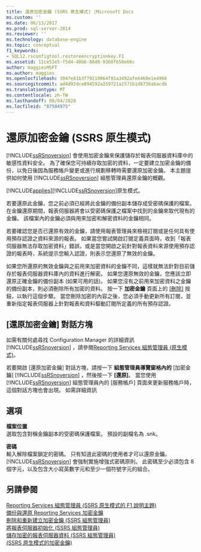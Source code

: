 ```yaml
---
title: 還原加密金鑰 (SSRS 原生模式) |Microsoft Docs
ms.custom: ''
ms.date: 06/13/2017
ms.prod: sql-server-2014
ms.reviewer: ''
ms.technology: database-engine
ms.topic: conceptual
f1_keywords:
- SQL12.rsconfigtool.restoreencryptionkey.F1
ms.assetid: 11ce51e5-f5d4-40b6-88d8-9360fb50e66c
author: maggiesMSFT
ms.author: maggies
ms.openlocfilehash: 3047e81b3f79219064f81a3492afe6460e1e4966
ms.sourcegitcommit: ad4d92dce894592a259721a1571b1d8736abacdb
ms.translationtype: MT
ms.contentlocale: zh-TW
ms.lasthandoff: 08/04/2020
ms.locfileid: "87584975"
---
```

# <a name="restore-encryption-key-ssrs-native-mode"></a>還原加密金鑰 (SSRS 原生模式)
  [!INCLUDE[ssRSnoversion](../../includes/ssrsnoversion-md.md)] 會使用加密金鑰來保護儲存於報表伺服器資料庫中的敏感性資料安全。 為了確保您可持續存取加密的資料，一定要建立加密金鑰的備份，以免日後因為服務帳戶變更或進行規劃移轉時需要還原加密金鑰。 本主題提供如何使用 [!INCLUDE[ssRSnoversion](../../includes/ssrsnoversion-md.md)] 組態管理員還原金鑰的概觀。  
  
 [!INCLUDE[applies](../../includes/applies-md.md)][!INCLUDE[ssRSnoversion](../../includes/ssrsnoversion-md.md)]原生模式。  
  
 若要還原此金鑰，您之前必須已經將此金鑰的備份副本儲存成受密碼保護的檔案。 在金鑰還原期間，報表伺服器將會以受密碼保護之檔案中找到的金鑰來取代現有的金鑰。 該檔案內的金鑰必須與用來加密和解密資料的金鑰相同。  
  
 若要確認您是否已還原有效的金鑰，請使用報表管理員來檢視訂閱或是任何具有使用預存認證之資料來源的報表。 如果當您嘗試開啟訂閱定義頁面時，收到「報表伺服器無法存取加密資料」錯誤，或是當您開啟之前針對報表資料來源使用預存認證的報表時，系統提示您輸入認證，則表示您還原了無效的金鑰。  
  
 如果您所還原的無效金鑰與之前用來加密資料的金鑰不同，這樣就無法針對目前儲存於報表伺服器資料庫內的資料進行解密。 如果您還原無效的金鑰，您應該立即還原正確金鑰的備份副本 (如果可用的話)。 如果您沒有之前用來加密資料之金鑰的備份副本，則必須刪除所有加密的資料。 按一下 **加密金鑰** 頁面上的 [[刪除]](../../../2014/sql-server/install/encryption-keys-ssrs-native-mode.md) 按鈕，以執行這個步驟。 當您刪除加密的內容之後，您必須手動更新所有訂閱，並重新指定報表伺服器上針對報表和資料驅動訂閱所定義的所有預存認證。  
  
## <a name="restore-encryption-key-dialog"></a>[還原加密金鑰] 對話方塊  
 如需有關何處尋找 Configuration Manager 的詳細資訊 [!INCLUDE[ssRSnoversion](../../includes/ssrsnoversion-md.md)] ，請參閱[Reporting Services 組態管理員 &#40;原生模式&#41;](../../../2014/sql-server/install/reporting-services-configuration-manager-native-mode.md)。  
  
 若要開啟 [還原加密金鑰] 對話方塊，請按一下 **組態管理員導覽窗格內的** [加密金鑰] [!INCLUDE[ssRSnoversion](../../includes/ssrsnoversion-md.md)] ，然後按一下 **[還原]**。 當您使用 [!INCLUDE[ssRSnoversion](../../includes/ssrsnoversion-md.md)] 組態管理員內的 [服務帳戶] 頁面來更新服務帳戶時，這個對話方塊也會出現。 如需詳細資訊  
  
## <a name="options"></a>選項  
 **檔案位置**  
 選取包含對稱金鑰副本的受密碼保護檔案。 預設的副檔名為 .snk。  
  
 **密碼**  
 輸入解除檔案鎖定的密碼。 只有知道此密碼的使用者才可以還原金鑰。 [!INCLUDE[ssRSnoversion](../../includes/ssrsnoversion-md.md)] 會強制實施增強式密碼原則。 此密碼至少必須包含 8 個字元，以及包含大小寫英數字元和至少一個符號字元的組合。  
  
## <a name="see-also"></a>另請參閱  
 [Reporting Services 組態管理員 &#40;SSRS 原生模式的 F1 說明主題&#41;](../../../2014/sql-server/install/reporting-services-configuration-manager-f1-help-topics-ssrs-native-mode.md)   
 [備份與還原 Reporting Services 加密金鑰](../../reporting-services/install-windows/ssrs-encryption-keys-back-up-and-restore-encryption-keys.md)   
 [刪除和重新建立加密金鑰 &#40;SSRS 組態管理員&#41;](../../reporting-services/install-windows/ssrs-encryption-keys-delete-and-re-create-encryption-keys.md)   
 [將報表伺服器初始化 &#40;SSRS 組態管理員&#41;](../../reporting-services/install-windows/ssrs-encryption-keys-initialize-a-report-server.md)   
 [儲存加密的報表伺服器資料 &#40;SSRS 組態管理員&#41;](../../reporting-services/install-windows/ssrs-encryption-keys-store-encrypted-report-server-data.md)   
 [&#40;SSRS 原生模式的加密金鑰&#41;](../../../2014/sql-server/install/encryption-keys-ssrs-native-mode.md)  
  
  
